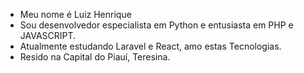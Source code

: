 - Meu nome é Luiz Henrique
- Sou desenvolvedor especialista em Python e entusiasta em PHP e JAVASCRIPT.
- Atualmente estudando Laravel e React, amo estas Tecnologias.
- Resido na Capital do Piauí, Teresina.

<!---
when you work with what you like, it's not work, it's a hobby.
--->
